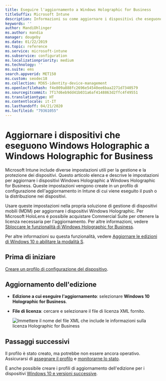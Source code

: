 ```yaml
---
title: Eseguire l'aggiornamento a Windows Holographic for Business
titleSuffix: Microsoft Intune
description: Informazioni su come aggiornare i dispositivi che eseguono Windows Holographic a Windows Holographic for Business
keywords: ''
author: MandiOhlinger
ms.author: mandia
manager: dougeby
ms.date: 01/22/2019
ms.topic: reference
ms.service: microsoft-intune
ms.subservice: configuration
ms.localizationpriority: medium
ms.technology: ''
ms.suite: ems
search.appverid: MET150
ms.custom: seodec18
ms.collection: M365-identity-device-management
ms.openlocfilehash: f4e809a888fc2696e54540ee6baa2271d7340579
ms.sourcegitcommit: 7f17d6eb9dd41b031a6af4148863d2ffc4f49551
ms.translationtype: HT
ms.contentlocale: it-IT
ms.lasthandoff: 04/21/2020
ms.locfileid: "79361055"
---
```

# <a name="upgrade-devices-running-windows-holographic-to-windows-holographic-for-business"></a>Aggiornare i dispositivi che eseguono Windows Holographic a Windows Holographic for Business

Microsoft Intune include diverse impostazioni utili per la gestione e la protezione dei dispositivi. Questo articolo elenca e descrive le impostazioni per aggiornare i dispositivi Windows Holographic a Windows Holographic for Business. Queste impostazioni vengono create in un profilo di configurazione dell'aggiornamento in Intune di cui viene eseguito il push o la distribuzione nei dispositivi.

Usare queste impostazioni nella propria soluzione di gestione di dispositivi mobili (MDM) per aggiornare i dispositivi Windows Holographic. Per Microsoft HoloLens è possibile acquistare Commercial Suite per ottenere la licenza necessaria per l'aggiornamento. Per altre informazioni, vedere [Sbloccare le funzionalità di Windows Holographic for Business](https://docs.microsoft.com/hololens/hololens1-upgrade-enterprise).

Per altre informazioni su questa funzionalità, vedere [Aggiornare le edizioni di Windows 10 o abilitare la modalità S](edition-upgrade-configure-windows-10.md).

## <a name="before-you-begin"></a>Prima di iniziare

[Creare un profilo di configurazione del dispositivo](edition-upgrade-configure-windows-10.md#create-the-profile).

## <a name="edition-upgrade"></a>Aggiornamento dell'edizione

- **Edizione a cui eseguire l'aggiornamento**: selezionare **Windows 10 Holographic for Business**.
- **File di licenza**: cercare e selezionare il file di licenza XML fornito.

  ![Immettere il nome del file XML che include le informazioni sulla licenza Holographic for Business](./media/holographic-upgrade/Holographic-edition-upgrade.png)
 
## <a name="next-steps"></a>Passaggi successivi

Il profilo è stato creato, ma potrebbe non essere ancora operativo. Assicurarsi di [assegnare il profilo](device-profile-assign.md) e [monitorarne lo stato](device-profile-monitor.md).

È anche possibile creare i profili di aggiornamento dell'edizione per i dispositivi [Windows 10 e versioni successive](edition-upgrade-windows-settings.md).
